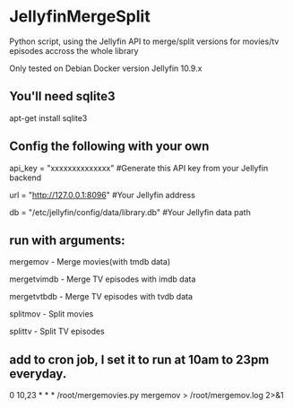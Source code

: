 # JellyfinMergeSplit

Python script, using the Jellyfin API to merge/split versions for movies/tv episodes accross the whole library

Only tested on Debian Docker version Jellyfin 10.9.x


## You'll need sqlite3

apt-get install sqlite3



## Config the following with your own


api_key = "xxxxxxxxxxxxxx"  #Generate this API key from your Jellyfin backend

url = "http://127.0.0.1:8096"  #Your Jellyfin address

db = "/etc/jellyfin/config/data/library.db"  #Your Jellyfin data path

## run with arguments:
mergemov - Merge movies(with tmdb data)

mergetvimdb - Merge TV episodes with imdb data

mergetvtbdb - Merge TV episodes with tvdb data

splitmov - Split movies

splittv - Split TV episodes




## add to cron job, I set it to run at 10am to 23pm everyday.

0 10,23 * * * /root/mergemovies.py mergemov > /root/mergemov.log 2>&1
